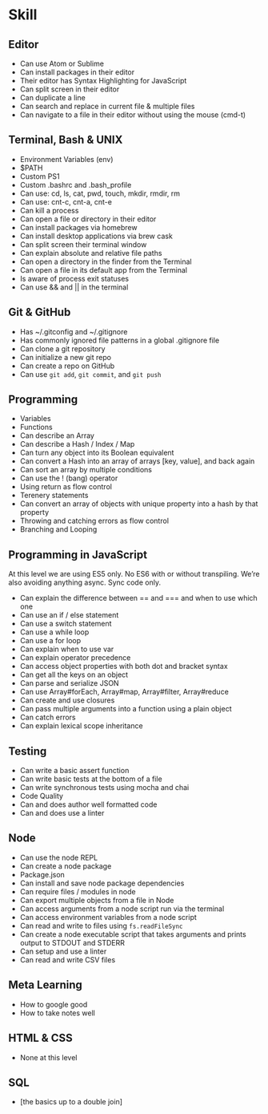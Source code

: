 # Skill

## Editor

- Can use Atom or Sublime
- Can install packages in their editor
- Their editor has Syntax Highlighting for JavaScript
- Can split screen in their editor
- Can duplicate a line
- Can search and replace in current file & multiple files
- Can navigate to a file in their editor without using the mouse (cmd-t)


## Terminal, Bash & UNIX

- Environment Variables (env)
- $PATH
- Custom PS1
- Custom .bashrc and .bash_profile
- Can use: cd, ls, cat, pwd, touch, mkdir, rmdir, rm
- Can use: cnt-c, cnt-a, cnt-e
- Can kill a process
- Can open a file or directory in their editor
- Can install packages via homebrew
- Can install desktop applications via brew cask
- Can split screen their terminal window
- Can explain absolute and relative file paths
- Can open a directory in the finder from the Terminal
- Can open a file in its default app from the Terminal
- Is aware of process exit statuses
- Can use && and || in the terminal


## Git & GitHub

- Has ~/.gitconfig and ~/.gitignore
- Has commonly ignored file patterns in a global .gitignore file
- Can clone a git repository
- Can initialize a new git repo
- Can create a repo on GitHub
- Can use `git add`, `git commit`, and `git push`


## Programming

- Variables
- Functions
- Can describe an Array
- Can describe a Hash / Index / Map
- Can turn any object into its Boolean equivalent
- Can convert a Hash into an array of arrays [key, value], and back again
- Can sort an array by multiple conditions
- Can use the ! (bang) operator
- Using return as flow control
- Terenery statements
- Can convert an array of objects with unique property into a hash by that property
- Throwing and catching errors as flow control
- Branching and Looping


## Programming in JavaScript

At this level we are using ES5 only. No ES6 with or without transpiling. We’re also avoiding anything async. Sync code only.

- Can explain the difference between == and === and when to use which one
- Can use an if / else statement
- Can use a switch statement
- Can use a while loop
- Can use a for loop
- Can explain when to use var
- Can explain operator precedence
- Can access object properties with both dot and bracket syntax
- Can get all the keys on an object
- Can parse and serialize JSON
- Can use Array#forEach, Array#map, Array#filter, Array#reduce
- Can create and use closures
- Can pass multiple arguments into a function using a plain object
- Can catch errors
- Can explain lexical scope inheritance


## Testing

- Can write a basic assert function
- Can write basic tests at the bottom of a file
- Can write synchronous tests using mocha and chai
- Code Quality
- Can and does author well formatted code
- Can and does use a linter


## Node

- Can use the node REPL
- Can create a node package
- Package.json
- Can install and save node package dependencies
- Can require files / modules in node
- Can export multiple objects from a file in Node
- Can access arguments from a node script run via the terminal
- Can access environment variables from a node script
- Can read and write to files using `fs.readFileSync`
- Can create a node executable script that takes arguments and prints output to STDOUT and STDERR
- Can setup and use a linter
- Can read and write CSV files


## Meta Learning

- How to google good
- How to take notes well

## HTML & CSS

- None at this level

## SQL

- [the basics up to a double join]



